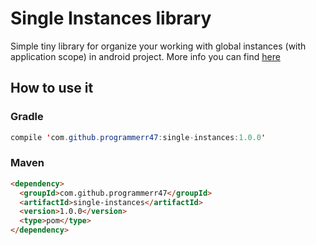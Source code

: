 # Single Instances library

Simple tiny library for organize your working with global instances (with application scope) in android project.
More info you can find [here](https://medium.com/@programmerr47/single-instances-library-ea75886411ea#.gv7ffp5k8)

## How to use it
### Gradle
```java
compile 'com.github.programmerr47:single-instances:1.0.0'
```

### Maven
```html
<dependency>
  <groupId>com.github.programmerr47</groupId>
  <artifactId>single-instances</artifactId>
  <version>1.0.0</version>
  <type>pom</type>
</dependency>
```
